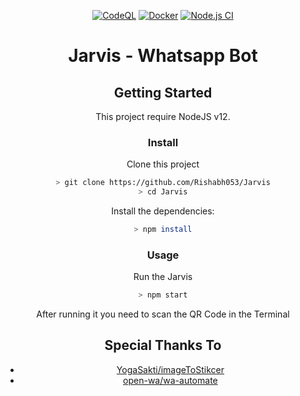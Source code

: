 
<div align="center">
 
 [![CodeQL](https://github.com/Rishabh053/Jarvis/actions/workflows/codeql-analysis.yml/badge.svg)](https://github.com/Rishabh053/Jarvis/actions/workflows/codeql-analysis.yml)
 [![Docker](https://github.com/Rishabh053/Jarvis/actions/workflows/docker-image.yml/badge.svg)](https://github.com/Rishabh053/Jarvis/actions/workflows/docker-image.yml)
 [![Node.js CI](https://github.com/Rishabh053/Jarvis/actions/workflows/node.js.yml/badge.svg)](https://github.com/Rishabh053/Jarvis/actions/workflows/node.js.yml)
 
# Jarvis - Whatsapp Bot


## Getting Started

This project require NodeJS v12.

### Install
Clone this project



```bash
> git clone https://github.com/Rishabh053/Jarvis
> cd Jarvis
```

Install the dependencies:

```bash
> npm install
```

### Usage
 Run the Jarvis

```bash
> npm start
```

After running it you need to scan the QR Code in the Terminal

## Special Thanks To

 - [YogaSakti/imageToStikcer](https://github.com/YogaSakti/imageToSticker)
 - [open-wa/wa-automate](https://github.com/open-wa/wa-automate-nodejs)

